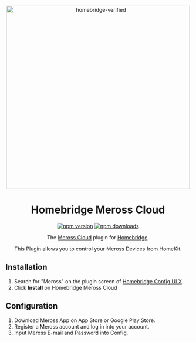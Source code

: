 <span align="center">

<a href="https://github.com/homebridge/verified/blob/master/verified-plugins.json"><img alt="homebridge-verified" src="https://raw.githubusercontent.com/donavanbecker/homebridge-meross/master/meross/Meross_x_Homebridge.svg" width="500px"></a>

# Homebridge Meross Cloud

<a href="https://www.npmjs.com/package/homebridge-meross-cloud"><img title="npm version" src="https://badgen.net/npm/v/homebridge-meross-cloud?icon=npm" ></a>
<a href="https://www.npmjs.com/package/homebridge-meross-cloud"><img title="npm downloads" src="https://badgen.net/npm/dt/homebridge-meross-cloud?icon=npm" ></a>

<p>The <a href="https://www.meross.com">Meross Cloud</a> plugin for
  <a href="https://homebridge.io">Homebridge</a>.

This Plugin allows you to control your Meross Devices from HomeKit.

</p>

</span>

## Installation

1. Search for "Meross" on the plugin screen of [Homebridge Config UI X](https://github.com/oznu/homebridge-config-ui-x).
2. Click **Install** on Homebridge Meross Cloud

## Configuration

1. Download Meross App on App Store or Google Play Store.
2. Register a Meross account and log in into your account.
3. Input Meross E-mail and Password into Config.
